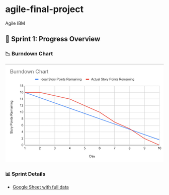 # agile-final-project
Agile IBM

## 🚀 Sprint 1: Progress Overview

### 📉 Burndown Chart
![Burndown Chart](assets/BurndownChart-Sprint1.png)

### 📊 Sprint Details
- [Google Sheet with full data](https://docs.google.com/spreadsheets/d/1EpBGxrxtI4Ce9Lo7Y6DNogLFzE3XMm17INT5S6w_7H8/edit?usp=sharing)
